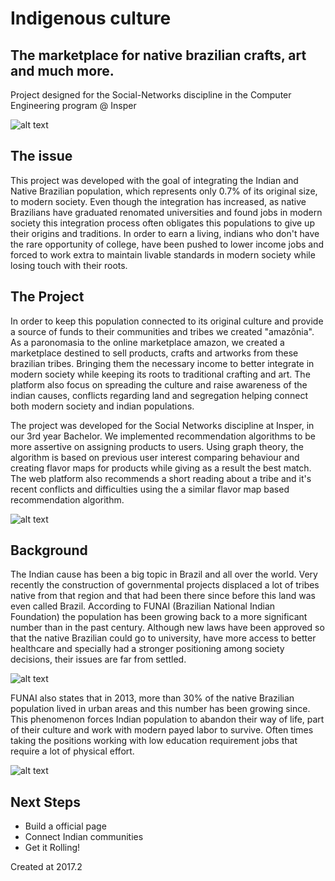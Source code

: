 # Indigenous culture

## The marketplace for native brazilian crafts, art and much more.

Project designed for the Social-Networks discipline in the Computer Engineering program @ Insper

![alt text](./images/logo.png "Screenshot")


## The issue

This project was developed with the goal of integrating the Indian and Native Brazilian population, which represents only 0.7% of its original size, to modern society. Even though the integration has increased, as native Brazilians have graduated renomated universities and found jobs in modern society this integration process often obligates this populations to give up their origins and traditions. In order to earn a living, indians who don't have the rare opportunity of college, have been pushed to lower income jobs and forced to work extra to maintain livable standards in modern society while losing touch with their roots.


## The Project

In order to keep this population connected to its original culture and provide a source of funds to their communities and tribes we created "amazônia". As a paronomasia to the online marketplace amazon, we created a marketplace destined to sell products, crafts and artworks from these brazilian tribes. Bringing them the necessary income to better integrate in modern society while keeping its roots to traditional crafting and art. The platform also focus on spreading the culture and raise awareness of the indian causes, conflicts regarding land and segregation helping connect both modern society and indian populations.


The project was developed for the Social Networks discipline at Insper, in our 3rd year Bachelor. We implemented recommendation algorithms to be more assertive on assigning products to users. Using graph theory, the algorithm is based on previous user interest comparing behaviour and creating flavor maps for products while giving as a result the best match. The web platform also recommends a short reading about a tribe and it's recent conflicts and difficulties using the a similar flavor map based recommendation algorithm.

![alt text](./images/algorithm.png "Screenshot")


## Background

The Indian cause has been a big topic in Brazil and all over the world. Very recently the construction of governmental projects displaced a lot of tribes native from that region and that had been there since before this land was even called Brazil. According to FUNAI (Brazilian National Indian Foundation) the population has been growing back to a more significant number than in the past century. Although new laws have been approved so that the native Brazilian could go to university, have more access to better healthcare and specially had a stronger positioning among society decisions, their issues are far from settled.

![alt text](./images/cultural.png "Screenshot")

FUNAI also states that in 2013, more than 30% of the native Brazilian population lived in urban areas and this number has been growing since. This phenomenon forces Indian population to abandon their way of life, part of their culture and work with modern payed labor to survive. Often times taking the positions working with low education requirement jobs that require a lot of physical effort.

![alt text](./images/social.png "Screenshot")

## Next Steps

- Build a official page
- Connect Indian communities
- Get it Rolling!

Created at 2017.2
